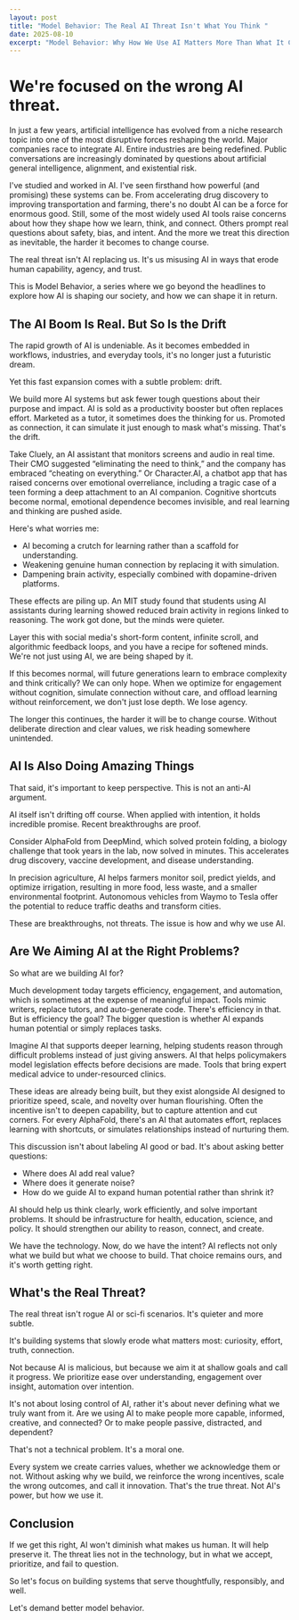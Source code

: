 ```yaml
---
layout: post
title: "Model Behavior: The Real AI Threat Isn't What You Think "
date: 2025-08-10
excerpt: "Model Behavior: Why How We Use AI Matters More Than What It Can Do"
---
```


# We're focused on the wrong AI threat.

In just a few years, artificial intelligence has evolved from a niche research topic into one of the most disruptive forces reshaping the world. Major companies race to integrate AI. Entire industries are being redefined. Public conversations are increasingly dominated by questions about artificial general intelligence, alignment, and existential risk.

I've studied and worked in AI. I've seen firsthand how powerful (and promising) these systems can be. From accelerating drug discovery to improving transportation and farming, there's no doubt AI can be a force for enormous good. Still, some of the most widely used AI tools raise concerns about how they shape how we learn, think, and connect. Others prompt real questions about safety, bias, and intent. And the more we treat this direction as inevitable, the harder it becomes to change course.

The real threat isn't AI replacing us. It's us misusing AI in ways that erode human capability, agency, and trust.

This is Model Behavior, a series where we go beyond the headlines to explore how AI is shaping our society, and how we can shape it in return.

## The AI Boom Is Real. But So Is the Drift
The rapid growth of AI is undeniable. As it becomes embedded in workflows, industries, and everyday tools, it's no longer just a futuristic dream.

Yet this fast expansion comes with a subtle problem: drift.

We build more AI systems but ask fewer tough questions about their purpose and impact. AI is sold as a productivity booster but often replaces effort. Marketed as a tutor, it sometimes does the thinking for us. Promoted as connection, it can simulate it just enough to mask what's missing. That's the drift.

Take Cluely, an AI assistant that monitors screens and audio in real time. Their CMO suggested “eliminating the need to think,” and the company has embraced “cheating on everything.” Or Character.AI, a chatbot app that has raised concerns over emotional overreliance, including a tragic case of a teen forming a deep attachment to an AI companion. Cognitive shortcuts become normal, emotional dependence becomes invisible, and real learning and thinking are pushed aside.

Here's what worries me:
* AI becoming a crutch for learning rather than a scaffold for understanding.
* Weakening genuine human connection by replacing it with simulation.
* Dampening brain activity, especially combined with dopamine-driven platforms.

These effects are piling up. An MIT study found that students using AI assistants during learning showed reduced brain activity in regions linked to reasoning. The work got done, but the minds were quieter. 

Layer this with social media's short-form content, infinite scroll, and algorithmic feedback loops, and you have a recipe for softened minds. We're not just using AI, we are being shaped by it.

If this becomes normal, will future generations learn to embrace complexity and think critically? We can only hope. When we optimize for engagement without cognition, simulate connection without care, and offload learning without reinforcement, we don't just lose depth. We lose agency.

The longer this continues, the harder it will be to change course. Without deliberate direction and clear values, we risk heading somewhere unintended.

## AI Is Also Doing Amazing Things
That said, it's important to keep perspective. This is not an anti-AI argument.

AI itself isn't drifting off course. When applied with intention, it holds incredible promise. Recent breakthroughs are proof.

Consider AlphaFold from DeepMind, which solved protein folding, a biology challenge that took years in the lab, now solved in minutes. This accelerates drug discovery, vaccine development, and disease understanding.

In precision agriculture, AI helps farmers monitor soil, predict yields, and optimize irrigation, resulting in more food, less waste, and a smaller environmental footprint. Autonomous vehicles from Waymo to Tesla offer the potential to reduce traffic deaths and transform cities.

These are breakthroughs, not threats. The issue is how and why we use AI.

## Are We Aiming AI at the Right Problems?
So what are we building AI for?

Much development today targets efficiency, engagement, and automation, which is sometimes at the expense of meaningful impact. Tools mimic writers, replace tutors, and auto-generate code. There's efficiency in that. But is efficiency the goal? The bigger question is whether AI expands human potential or simply replaces tasks.

Imagine AI that supports deeper learning, helping students reason through difficult problems instead of just giving answers. AI that helps policymakers model legislation effects before decisions are made. Tools that bring expert medical advice to under-resourced clinics.

These ideas are already being built, but they exist alongside AI designed to prioritize speed, scale, and novelty over human flourishing. Often the incentive isn't to deepen capability, but to capture attention and cut corners. For every AlphaFold, there's an AI that automates effort, replaces learning with shortcuts, or simulates relationships instead of nurturing them.

This discussion isn't about labeling AI good or bad. It's about asking better questions:
* Where does AI add real value?
* Where does it generate noise?
* How do we guide AI to expand human potential rather than shrink it?

AI should help us think clearly, work efficiently, and solve important problems. It should be infrastructure for health, education, science, and policy. It should strengthen our ability to reason, connect, and create.

We have the technology. Now, do we have the intent? AI reflects not only what we build but what we choose to build. That choice remains ours, and it's worth getting right.

## What's the Real Threat?
The real threat isn't rogue AI or sci-fi scenarios. It's quieter and more subtle.

It's building systems that slowly erode what matters most: curiosity, effort, truth, connection.

Not because AI is malicious, but because we aim it at shallow goals and call it progress. We prioritize ease over understanding, engagement over insight, automation over intention.

It's not about losing control of AI, rather it's about never defining what we truly want from it. Are we using AI to make people more capable, informed, creative, and connected? Or to make people passive, distracted, and dependent?

That's not a technical problem. It's a moral one.

Every system we create carries values, whether we acknowledge them or not. Without asking why we build, we reinforce the wrong incentives, scale the wrong outcomes, and call it innovation. That's the true threat. Not AI's power, but how we use it.

## Conclusion
If we get this right, AI won't diminish what makes us human. It will help preserve it. The threat lies not in the technology, but in what we accept, prioritize, and fail to question.

So let's focus on building systems that serve thoughtfully, responsibly, and well.

Let's demand better model behavior.

